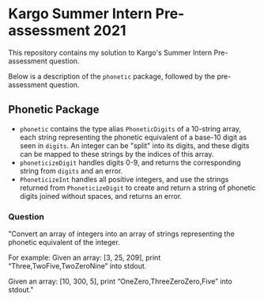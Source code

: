 # Kargo Summer Intern Pre-assessment 2021

This repository contains my solution to Kargo's Summer Intern Pre-assessment question.

Below is a description of the `phonetic` package, followed by the pre-assessment question.

## Phonetic Package
- `phonetic` contains the type alias `PhoneticDigits` of a 10-string array, each string representing the phonetic equivalent of a base-10 digit as seen in `digits`. An integer can be "split" into its digits, and these digits can be mapped to these strings by the indices of this array.
- `phoneticizeDigit` handles digits 0-9, and returns the corresponding string from `digits` and an error.
- `PhoneticizeInt` handles all positive integers, and use the strings returned from `PhoneticizeDigit` to create and return a string of phonetic digits joined without spaces, and returns an error.


### Question
"Convert an array of integers into an array of strings representing the phonetic equivalent of the
integer.

For example:
Given an array: [3, 25, 209], print “Three,TwoFive,TwoZeroNine” into stdout.  

Given an array: [10, 300, 5], print “OneZero,ThreeZeroZero,Five” into stdout."